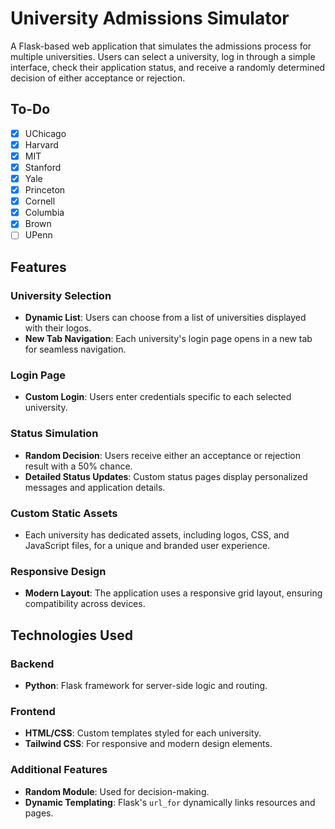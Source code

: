 # University Admissions Simulator

A Flask-based web application that simulates the admissions process for multiple universities. Users can select a university, log in through a simple interface, check their application status, and receive a randomly determined decision of either acceptance or rejection.

## To-Do
- [X] UChicago
- [X] Harvard
- [X] MIT
- [X] Stanford
- [X] Yale
- [X] Princeton
- [X] Cornell
- [X] Columbia 
- [X] Brown
- [ ] UPenn

## Features

### University Selection
- **Dynamic List**: Users can choose from a list of universities displayed with their logos.
- **New Tab Navigation**: Each university's login page opens in a new tab for seamless navigation.

### Login Page
- **Custom Login**: Users enter credentials specific to each selected university.

### Status Simulation
- **Random Decision**: Users receive either an acceptance or rejection result with a 50% chance.
- **Detailed Status Updates**: Custom status pages display personalized messages and application details.

### Custom Static Assets
- Each university has dedicated assets, including logos, CSS, and JavaScript files, for a unique and branded user experience.

### Responsive Design
- **Modern Layout**: The application uses a responsive grid layout, ensuring compatibility across devices.

## Technologies Used

### Backend
- **Python**: Flask framework for server-side logic and routing.

### Frontend
- **HTML/CSS**: Custom templates styled for each university.
- **Tailwind CSS**: For responsive and modern design elements.

### Additional Features
- **Random Module**: Used for decision-making.
- **Dynamic Templating**: Flask's `url_for` dynamically links resources and pages.
